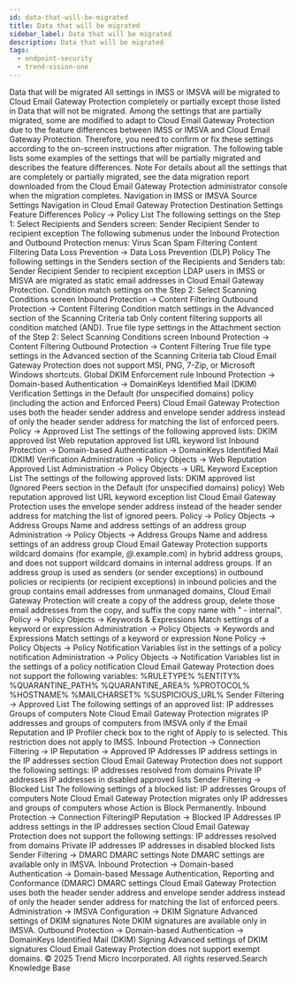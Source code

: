 ```yaml
---
id: data-that-will-be-migrated
title: Data that will be migrated
sidebar_label: Data that will be migrated
description: Data that will be migrated
tags:
  - endpoint-security
  - trend-vision-one
---
```


 Data that will be migrated All settings in IMSS or IMSVA will be migrated to Cloud Email Gateway Protection completely or partially except those listed in Data that will not be migrated. Among the settings that are partially migrated, some are modified to adapt to Cloud Email Gateway Protection due to the feature differences between IMSS or IMSVA and Cloud Email Gateway Protection. Therefore, you need to confirm or fix these settings according to the on-screen instructions after migration. The following table lists some examples of the settings that will be partially migrated and describes the feature differences. Note For details about all the settings that are completely or partially migrated, see the data migration report downloaded from the Cloud Email Gateway Protection administrator console when the migration completes. Navigation in IMSS or IMSVA Source Settings Navigation in Cloud Email Gateway Protection Destination Settings Feature Differences Policy → Policy List The following settings on the Step 1: Select Recipients and Senders screen: Sender Recipient Sender to recipient exception The following submenus under the Inbound Protection and Outbound Protection menus: Virus Scan Spam Filtering Content Filtering Data Loss Prevention → Data Loss Prevention (DLP) Policy The following settings in the Senders section of the Recipients and Senders tab: Sender Recipient Sender to recipient exception LDAP users in IMSS or MISVA are migrated as static email addresses in Cloud Email Gateway Protection. Condition match settings on the Step 2: Select Scanning Conditions screen Inbound Protection → Content Filtering Outbound Protection → Content Filtering Condition match settings in the Advanced section of the Scanning Criteria tab Only content filtering supports all condition matched (AND). True file type settings in the Attachment section of the Step 2: Select Scanning Conditions screen Inbound Protection → Content Filtering Outbound Protection → Content Filtering True file type settings in the Advanced section of the Scanning Criteria tab Cloud Email Gateway Protection does not support MSI, PNG, 7-Zip, or Microsoft Windows shortcuts. Global DKIM Enforcement rule Inbound Protection → Domain-based Authentication → DomainKeys Identified Mail (DKIM) Verification Settings in the Default (for unspecified domains) policy (including the action and Enforced Peers) Cloud Email Gateway Protection uses both the header sender address and envelope sender address instead of only the header sender address for matching the list of enforced peers. Policy → Approved List The settings of the following approved lists: DKIM approved list Web reputation approved list URL keyword list Inbound Protection → Domain-based Authentication → DomainKeys Identified Mail (DKIM) Verification Administration → Policy Objects → Web Reputation Approved List Administration → Policy Objects → URL Keyword Exception List The settings of the following approved lists: DKIM approved list (Ignored Peers section in the Default (for unspecified domains) policy) Web reputation approved list URL keyword exception list Cloud Email Gateway Protection uses the envelope sender address instead of the header sender address for matching the list of ignored peers. Policy → Policy Objects → Address Groups Name and address settings of an address group Administration → Policy Objects → Address Groups Name and address settings of an address group Cloud Email Gateway Protection supports wildcard domains (for example, *@*.example.com) in hybrid address groups, and does not support wildcard domains in internal address groups. If an address group is used as senders (or sender exceptions) in outbound policies or recipients (or recipient exceptions) in inbound policies and the group contains email addresses from unmanaged domains, Cloud Email Gateway Protection will create a copy of the address group, delete those email addresses from the copy, and suffix the copy name with " - internal". Policy → Policy Objects → Keywords & Expressions Match settings of a keyword or expression Administration → Policy Objects → Keywords and Expressions Match settings of a keyword or expression None Policy → Policy Objects → Policy Notification Variables list in the settings of a policy notification Administration → Policy Objects → Notification Variables list in the settings of a policy notification Cloud Email Gateway Protection does not support the following variables: %RULETYPE% %ENTITY% %QUARANTINE_PATH% %QUARANTINE_AREA% %PROTOCOL% %HOSTNAME% %MAILCHARSET% %SUSPICIOUS_URL% Sender Filtering → Approved List The following settings of an approved list: IP addresses Groups of computers Note Cloud Email Gateway Protection migrates IP addresses and groups of computers from IMSVA only if the Email Reputation and IP Profiler check box to the right of Apply to is selected. This restriction does not apply to IMSS. Inbound Protection → Connection Filtering → IP Reputation → Approved IP Addresses IP address settings in the IP addresses section Cloud Email Gateway Protection does not support the following settings: IP addresses resolved from domains Private IP addresses IP addresses in disabled approved lists Sender Filtering → Blocked List The following settings of a blocked list: IP addresses Groups of computers Note Cloud Email Gateway Protection migrates only IP addresses and groups of computers whose Action is Block Permanently. Inbound Protection → Connection FilteringIP Reputation → Blocked IP Addresses IP address settings in the IP addresses section Cloud Email Gateway Protection does not support the following settings: IP addresses resolved from domains Private IP addresses IP addresses in disabled blocked lists Sender Filtering → DMARC DMARC settings Note DMARC settings are available only in IMSVA. Inbound Protection → Domain-based Authentication → Domain-based Message Authentication, Reporting and Conformance (DMARC) DMARC settings Cloud Email Gateway Protection uses both the header sender address and envelope sender address instead of only the header sender address for matching the list of enforced peers. Administration → IMSVA Configuration → DKIM Signature Advanced settings of DKIM signatures Note DKIM signatures are available only in IMSVA. Outbound Protection → Domain-based Authentication → DomainKeys Identified Mail (DKIM) Signing Advanced settings of DKIM signatures Cloud Email Gateway Protection does not support exempt domains. © 2025 Trend Micro Incorporated. All rights reserved.Search Knowledge Base